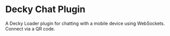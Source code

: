 
# Decky Chat Plugin

A Decky Loader plugin for chatting with a mobile device using WebSockets. Connect via a QR code.
